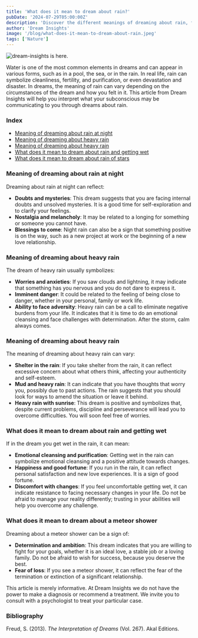 ```yaml
---
title: 'What does it mean to dream about rain?'
pubDate: '2024-07-29T05:00:00Z'
description: 'Discover the different meanings of dreaming about rain, from night rain to meteor showers. Learn how these dreams reflect your personal emotions and situations.'
author: 'Dream Insights'
image: '/blog/what-does-it-mean-to-dream-about-rain.jpeg'
tags: ['Nature']
---
```


![dream-insights is here.](/blog/what-does-it-mean-to-dream-about-rain.jpeg)

Water is one of the most common elements in dreams and can appear in various forms, such as in a pool, the sea, or in the rain. In real life, rain can symbolize cleanliness, fertility, and purification, or even devastation and disaster. In dreams, the meaning of rain can vary depending on the circumstances of the dream and how you felt in it. This article from Dream Insights will help you interpret what your subconscious may be communicating to you through dreams about rain.

### Index

- [Meaning of dreaming about rain at night](#meaning-of-dreaming-about-rain-at-night)
- [Meaning of dreaming about heavy rain](#meaning-of-dreaming-about-heavy-rain)
- [Meaning of dreaming about heavy rain](#meaning-of-dreaming-about-abundant-rain)
- [What does it mean to dream about rain and getting wet](#what-does-it-mean-to-dream-about-rain-and-getting-wet)
- [What does it mean to dream about rain of stars](#what-does-it-mean-to-dream-about-rain-of-stars)

### Meaning of dreaming about rain at night

Dreaming about rain at night can reflect:

- **Doubts and mysteries**: This dream suggests that you are facing internal doubts and unsolved mysteries. It is a good time for self-exploration and to clarify your feelings.
- **Nostalgia and melancholy**: It may be related to a longing for something or someone you cannot have.
- **Blessings to come**: Night rain can also be a sign that something positive is on the way, such as a new project at work or the beginning of a new love relationship.

### Meaning of dreaming about heavy rain

The dream of heavy rain usually symbolizes:

- **Worries and anxieties**: If you saw clouds and lightning, it may indicate that something has you nervous and you do not dare to express it.
- **Imminent danger**: It could be related to the feeling of being close to danger, whether in your personal, family or work life.
- **Ability to face adversity**: Heavy rain can be a call to eliminate negative burdens from your life. It indicates that it is time to do an emotional cleansing and face challenges with determination. After the storm, calm always comes.

### Meaning of dreaming about heavy rain

The meaning of dreaming about heavy rain can vary:

- **Shelter in the rain**: If you take shelter from the rain, it can reflect excessive concern about what others think, affecting your authenticity and self-esteem.
- **Mud and heavy rain**: It can indicate that you have thoughts that worry you, possibly due to past actions. The rain suggests that you should look for ways to amend the situation or leave it behind.
- **Heavy rain with sunrise**: This dream is positive and symbolizes that, despite current problems, discipline and perseverance will lead you to overcome difficulties. You will soon feel free of worries.

### What does it mean to dream about rain and getting wet

If in the dream you get wet in the rain, it can mean:

- **Emotional cleansing and purification**: Getting wet in the rain can symbolize emotional cleansing and a positive attitude towards changes.
- **Happiness and good fortune**: If you run in the rain, it can reflect personal satisfaction and new love experiences. It is a sign of good fortune.
- **Discomfort with changes**: If you feel uncomfortable getting wet, it can indicate resistance to facing necessary changes in your life. Do not be afraid to manage your reality differently; trusting in your abilities will help you overcome any challenge.

### What does it mean to dream about a meteor shower

Dreaming about a meteor shower can be a sign of:

- **Determination and ambition**: This dream indicates that you are willing to fight for your goals, whether it is an ideal love, a stable job or a loving family. Do not be afraid to wish for success, because you deserve the best.
- **Fear of loss**: If you see a meteor shower, it can reflect the fear of the termination or extinction of a significant relationship.

This article is merely informative. At Dream Insights we do not have the power to make a diagnosis or recommend a treatment. We invite you to consult with a psychologist to treat your particular case.

### Bibliography

Freud, S. (2013). *The Interpretation of Dreams* (Vol. 267). Akal Editions.